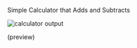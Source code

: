 Simple Calculator that Adds and Subtracts


![calculator output](https://cloud.githubusercontent.com/assets/10386036/19862973/d2ffc216-9f68-11e6-9104-34864264dd63.png)


(preview)
